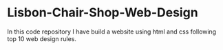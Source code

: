 # Lisbon-Chair-Shop-Web-Design
In this code repository I have build a website using html and css following top 10 web design rules.
